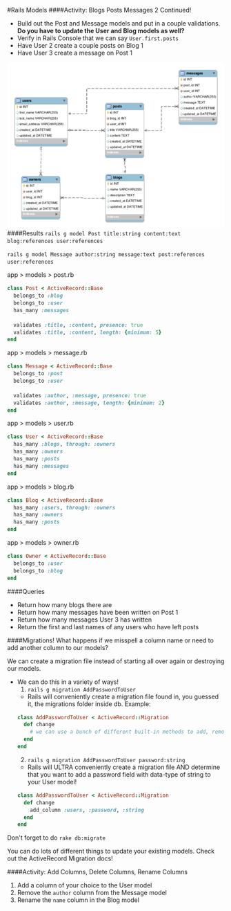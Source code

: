 #Rails Models
####Activity: Blogs Posts Messages 2 Continued!
- Build out the Post and Message models and put in a couple validations. <b>Do you have to update the User and Blog models as well?</b>
- Verify in Rails Console that we can say `User.first.posts`
- Have User 2 create a couple posts on Blog 1
- Have User 3 create a message on Post 1

![alt-text](BPM2.png)
####Results
`rails g model Post title:string content:text blog:references user:references`

`rails g model Message author:string message:text post:references user:references`

app > models > post.rb
```ruby
class Post < ActiveRecord::Base
  belongs_to :blog
  belongs_to :user
  has_many :messages

  validates :title, :content, presence: true
  validates :title, :content, length: {minimum: 5}
end
```
app > models > message.rb
```ruby
class Message < ActiveRecord::Base
  belongs_to :post
  belongs_to :user

  validates :author, :message, presence: true
  validates :author, :message, length: {minimum: 2}
end
```
app > models > user.rb
```ruby
class User < ActiveRecord::Base
  has_many :blogs, through: :owners
  has_many :owners
  has_many :posts
  has_many :messages
end
```
app > models > blog.rb
```ruby
class Blog < ActiveRecord::Base
  has_many :users, through: :owners
  has_many :owners
  has_many :posts
end
```
app > models > owner.rb
```ruby
class Owner < ActiveRecord::Base
  belongs_to :user
  belongs_to :blog
end
```
####Queries
- Return how many blogs there are
- Return how many messages have been written on Post 1
- Return how many messages User 3 has written
- Return the first and last names of any users who have left posts

####Migrations!
What happens if we misspell a column name or need to add another column to our models?

We can create a migration file instead of starting all over again or destroying our models.
- We can do this in a variety of ways!
  1. `rails g migration AddPasswordToUser`
    - Rails will conveniently create a migration file found in, you guessed it, the migrations folder inside db. Example:
    ```ruby
    class AddPasswordToUser < ActiveRecord::Migration
      def change
        # we can use a bunch of different built-in methods to add, remove, rename columns, etc.
      end
    end
    ```
  2. `rails g migration AddPasswordToUser password:string`
    - Rails will ULTRA conveniently create a migration file AND determine that you want to add a password field with data-type of string to your User model!
    ```ruby
    class AddPasswordToUser < ActiveRecord::Migration
      def change
        add_column :users, :password, :string
      end
    end
    ```
Don't forget to do `rake db:migrate`

You can do lots of different things to update your existing models.  Check out the ActiveRecord Migration docs!

####Activity: Add Columns, Delete Columns, Rename Columns
1. Add a column of your choice to the User model
2. Remove the `author` column from the Message model
3. Rename the `name` column in the Blog model
